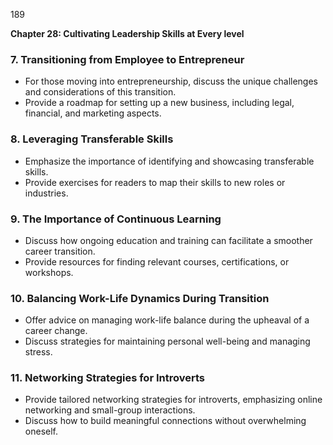 189

**Chapter 28: Cultivating Leadership Skills at Every level**

### **7. Transitioning from Employee to Entrepreneur**

- For those moving into entrepreneurship, discuss the unique challenges and considerations of this 
transition.
- Provide a roadmap for setting up a new business, including legal, financial, and marketing aspects.

### **8. Leveraging Transferable Skills**

- Emphasize the importance of identifying and showcasing transferable skills.
- Provide exercises for readers to map their skills to new roles or industries.

### **9. The Importance of Continuous Learning**

- Discuss how ongoing education and training can facilitate a smoother career transition.
- Provide resources for finding relevant courses, certifications, or workshops.

### **10. Balancing Work-Life Dynamics During Transition**

- Offer advice on managing work-life balance during the upheaval of a career change.
- Discuss strategies for maintaining personal well-being and managing stress.

### **11. Networking Strategies for Introverts**

- Provide tailored networking strategies for introverts, emphasizing online networking and small-group 
interactions.
- Discuss how to build meaningful connections without overwhelming oneself.

